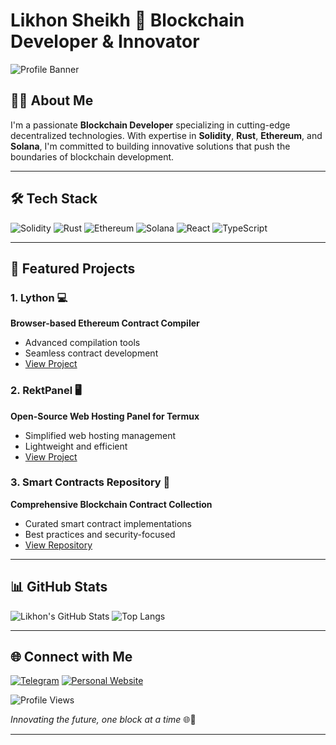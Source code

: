 # Likhon Sheikh 🚀 Blockchain Developer & Innovator

![Profile Banner](https://media.giphy.com/media/ahr4qU7ysRhWRQvNHG/giphy.gif)

## 👨‍💻 About Me

I'm a passionate **Blockchain Developer** specializing in cutting-edge decentralized technologies. With expertise in **Solidity**, **Rust**, **Ethereum**, and **Solana**, I'm committed to building innovative solutions that push the boundaries of blockchain development.

---

## 🛠️ Tech Stack

![Solidity](https://img.shields.io/badge/Solidity-363636?style=for-the-badge&logo=solidity&logoColor=white)
![Rust](https://img.shields.io/badge/Rust-000000?style=for-the-badge&logo=rust&logoColor=white)
![Ethereum](https://img.shields.io/badge/Ethereum-3C3C3D?style=for-the-badge&logo=Ethereum&logoColor=white)
![Solana](https://img.shields.io/badge/Solana-000000?style=for-the-badge&logo=solana&logoColor=white)
![React](https://img.shields.io/badge/React-61DAFB?style=for-the-badge&logo=react&logoColor=black)
![TypeScript](https://img.shields.io/badge/TypeScript-007ACC?style=for-the-badge&logo=typescript&logoColor=white)

---

## 🚀 Featured Projects

### 1. Lython 💻
**Browser-based Ethereum Contract Compiler**
- Advanced compilation tools
- Seamless contract development
- [View Project](https://github.com/Livenium/Lython)

### 2. RektPanel 🖥️
**Open-Source Web Hosting Panel for Termux**
- Simplified web hosting management
- Lightweight and efficient
- [View Project](https://github.com/Rekt-Developer/RektPanel)

### 3. Smart Contracts Repository 📜
**Comprehensive Blockchain Contract Collection**
- Curated smart contract implementations
- Best practices and security-focused
- [View Repository](https://github.com/Rekt-Developer/smart-contracts)

---

## 📊 GitHub Stats

![Likhon's GitHub Stats](https://github-readme-stats.vercel.app/api?username=likhonsh3ikh&show_icons=true&theme=radical)
![Top Langs](https://github-readme-stats.vercel.app/api/top-langs/?username=likhonsh3ikh&layout=compact&theme=radical)

---

## 🌐 Connect with Me

[![Telegram](https://img.shields.io/badge/Telegram-2CA5E0?style=for-the-badge&logo=telegram&logoColor=white)](https://t.me/likhondev)
[![Personal Website](https://img.shields.io/badge/Website-000000?style=for-the-badge&logo=About.me&logoColor=white)](https://likhon.dev)

![Profile Views](https://komarev.com/ghpvc/?username=likhonsh3ikh&style=flat-square)

*Innovating the future, one block at a time* 🌐🔗

---

<!-- Hidden SEO Content for Crawlers and Bots -->

<!-- Open Graph Meta Tags for Enhanced Social Media Preview -->
<meta property="og:title" content="Likhon Sheikh - Blockchain Developer & Innovator">
<meta property="og:description" content="Likhon Sheikh is a passionate software developer working with blockchain technologies like Solidity, Rust, Ethereum, and Solana. Explore his projects and contributions on GitHub.">
<meta property="og:image" content="https://avatars.githubusercontent.com/u/69582352?v=4">
<meta property="og:url" content="https://github.com/likhonsh3ikh">
<meta property="og:site_name" content="Likhon Sheikh - GitHub">
<meta property="og:type" content="profile">
<meta property="og:locale" content="en_US">
<meta property="og:updated_time" content="2024-12-14T00:00:00+00:00">

<!-- Twitter Card Meta Tags for Enhanced Sharing on Twitter -->
<meta name="twitter:card" content="summary_large_image">
<meta name="twitter:title" content="Likhon Sheikh - Innovator & Developer">
<meta name="twitter:description" content="Likhon Sheikh is a passionate software developer working with blockchain technologies like Solidity, Rust, Ethereum, and Solana. Explore his projects and contributions on GitHub.">
<meta name="twitter:image" content="https://avatars.githubusercontent.com/u/69582352?v=4">
<meta name="twitter:site" content="@likhonsh3ikh">
<meta name="twitter:creator" content="@likhonsh3ikh">

<!-- Hidden SEO Content for Crawlers and Bots -->

<!-- Open Graph Meta Tags for Enhanced Social Media Preview -->
<!-- JSON-LD Structured Data for Rich Snippets -->

<!-- Hidden SEO Content for Crawlers and Bots -->

<!-- Open Graph Meta Tags for Enhanced Social Media Preview -->
<!-- Verification Meta Tags -->
<meta name="github-verification" content="true">
<meta name="telegram-verification" content="true">
<meta name="email-verification" content="true">

<!-- End Hidden SEO Content -->
